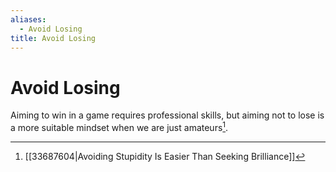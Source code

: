 ```yaml
---
aliases:
  - Avoid Losing
title: Avoid Losing
---
```


# Avoid Losing

Aiming to win in a game requires professional skills, but aiming not to lose is a more suitable mindset when we are just amateurs[^1].

[^1]: [[33687604|Avoiding Stupidity Is Easier Than Seeking Brilliance]]